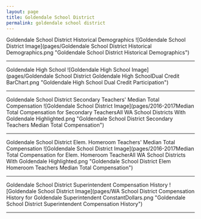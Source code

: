 ```yaml
---
layout: page
title: Goldendale School District
permalink: goldendale school district
---
```



Goldendale School District Historical Demographics
![Goldendale School District Image](pages/Goldendale School District Historical Demographics.png "Goldendale School District Historical Demographics")

___

Goldendale High School
![Goldendale High School Image](pages/Goldendale School District Goldendale High SchoolDual Credit BarChart.png "Goldendale High School Dual Credit Participation")

___

Goldendale School District Secondary Teachers' Median Total Compensation
![Goldendale School District Image](pages/2016-2017Median Total Compensation for Secondary TeachersAll WA School Districts With Goldendale Highlighted.png "Goldendale School District Secondary Teachers Median Total Compensation")

___

Goldendale School District Elem. Homeroom Teachers' Median Total Compensation
![Goldendale School District Image](pages/2016-2017Median Total Compensation for Elem. Homeroom TeacherAll WA School Districts With Goldendale Highlighted.png "Goldendale School District Elem Homeroom Teachers Median Total Compensation")

___

Goldendale School District Superintendent Compensation History
![Goldendale School District Image](pages/WA School District Compensation History for Goldendale Superintendent ConstantDollars.png "Goldendale School District Superintendent Compensation History")

___

